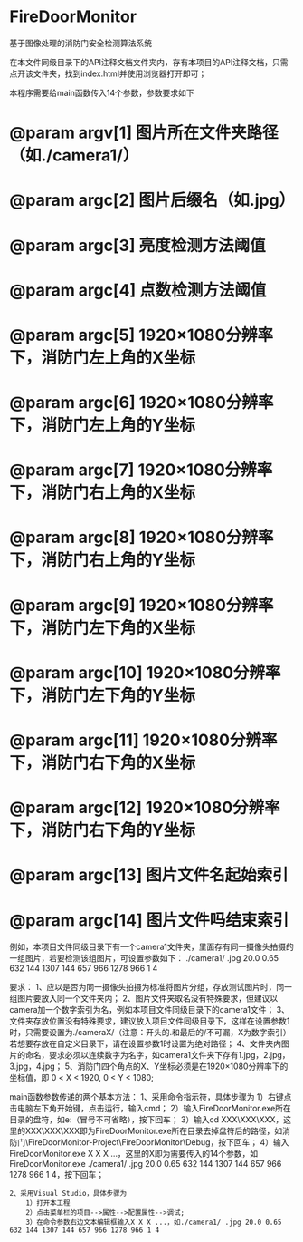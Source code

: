 # FireDoorMonitor
基于图像处理的消防门安全检测算法系统

在本文件同级目录下的API注释文档文件夹内，存有本项目的API注释文档，只需点开该文件夹，找到index.html并使用浏览器打开即可；

本程序需要给main函数传入14个参数，参数要求如下

 # @param argv[1] 图片所在文件夹路径（如./camera1/）
 # @param argc[2] 图片后缀名（如.jpg）
 # @param argc[3] 亮度检测方法阈值
 # @param argc[4] 点数检测方法阈值
 # @param argc[5] 1920×1080分辨率下，消防门左上角的X坐标
 # @param argc[6] 1920×1080分辨率下，消防门左上角的Y坐标
 # @param argc[7] 1920×1080分辨率下，消防门右上角的X坐标
 # @param argc[8] 1920×1080分辨率下，消防门右上角的Y坐标
 # @param argc[9] 1920×1080分辨率下，消防门左下角的X坐标
 # @param argc[10] 1920×1080分辨率下，消防门左下角的Y坐标
 # @param argc[11] 1920×1080分辨率下，消防门右下角的X坐标
 # @param argc[12] 1920×1080分辨率下，消防门右下角的Y坐标
 # @param argc[13] 图片文件名起始索引
 # @param argc[14] 图片文件吗结束索引

例如，本项目文件同级目录下有一个camera1文件夹，里面存有同一摄像头拍摄的一组图片，若要检测该组图片，可设置参数如下：
./camera1/ .jpg 20.0 0.65 632 144 1307 144 657 966 1278 966 1 4

要求：
	1、应以是否为同一摄像头拍摄为标准将图片分组，存放测试图片时，同一组图片要放入同一个文件夹内；
	2、图片文件夹取名没有特殊要求，但建议以camera加一个数字索引为名，例如本项目文件同级目录下的camera1文件；
	3、文件夹存放位置没有特殊要求，建议放入项目文件同级目录下，这样在设置参数1时，只需要设置为./cameraX/（注意：开头的.和最后的/不可漏，X为数字索引）
	   若想要存放在自定义目录下，请在设置参数1时设置为绝对路径；
	4、文件夹内图片的命名，要求必须以连续数字为名字，如camera1文件夹下存有1.jpg，2.jpg，3.jpg，4.jpg；
	5、消防门四个角点的X、Y坐标必须是在1920×1080分辨率下的坐标值，即 0 < X < 1920, 0 < Y < 1080;

main函数参数传递的两个基本方法：
	1、采用命令指示符，具体步骤为
		1）右键点击电脑左下角开始键，点击运行，输入cmd；
		2）输入FireDoorMonitor.exe所在目录的盘符，如e:（冒号不可省略），按下回车；
		3）输入cd XXX\XXX\XXX，这里的XXX\XXX\XXX即为FireDoorMonitor.exe所在目录去掉盘符后的路径，如消防门\FireDoorMonitor-Project\FireDoorMonitor\Debug，按下回车；
		4）输入FireDoorMonitor.exe X X X ...，这里的X即为需要传入的14个参数，如FireDoorMonitor.exe ./camera1/ .jpg 20.0 0.65 632 144 1307 144 657 966 1278 966 1 4，按下回车；

	2、采用Visual Studio，具体步骤为
		1）打开本工程
		2）点击菜单栏的项目-->属性-->配置属性-->调试;
		3）在命令参数右边文本编辑框输入X X X ...，如./camera1/ .jpg 20.0 0.65 632 144 1307 144 657 966 1278 966 1 4
